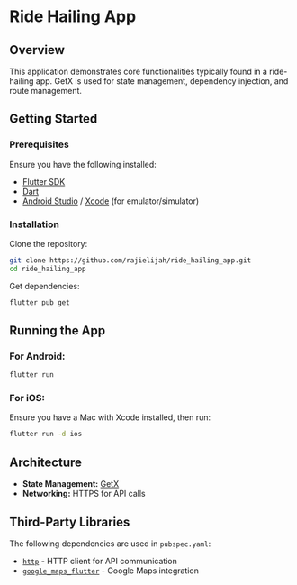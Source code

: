 # Ride Hailing App

## Overview
This application demonstrates core functionalities typically found in a ride-hailing app. GetX is used for state management, dependency injection, and route management.

## Getting Started

### Prerequisites
Ensure you have the following installed:
- [Flutter SDK](https://flutter.dev/docs/get-started/install)
- [Dart](https://dart.dev/get-dart)
- [Android Studio](https://developer.android.com/studio) / [Xcode](https://developer.apple.com/xcode/) (for emulator/simulator)

### Installation
Clone the repository:

```sh
git clone https://github.com/rajielijah/ride_hailing_app.git
cd ride_hailing_app
```

Get dependencies:

```sh
flutter pub get
```

## Running the App

### For Android:
```sh
flutter run
```

### For iOS:
Ensure you have a Mac with Xcode installed, then run:
```sh
flutter run -d ios
```

## Architecture

- **State Management:** [GetX](https://pub.dev/packages/get)
- **Networking:** HTTPS for API calls

## Third-Party Libraries

The following dependencies are used in `pubspec.yaml`:

- [`http`](https://pub.dev/packages/http) - HTTP client for API communication
- [`google_maps_flutter`](https://pub.dev/packages/google_maps_flutter) - Google Maps integration



